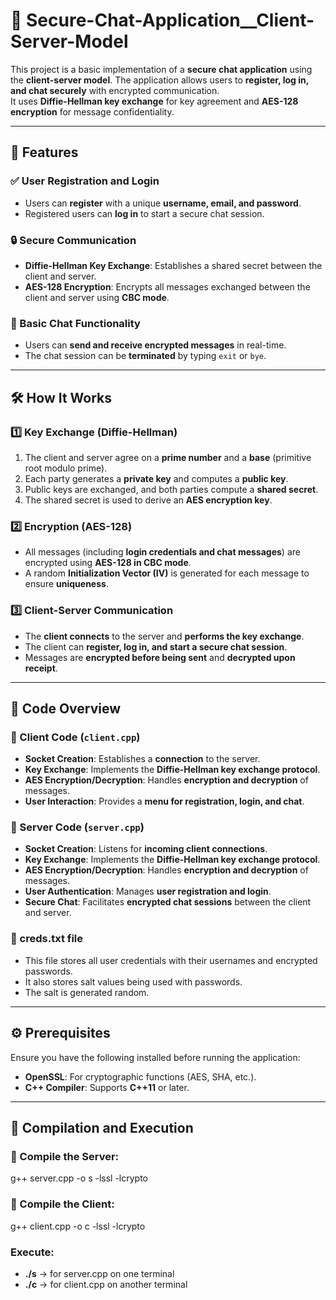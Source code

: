 # 🔐 Secure-Chat-Application__Client-Server-Model

This project is a basic implementation of a **secure chat application** using the **client-server model**. The application allows users to **register, log in, and chat securely** with encrypted communication.  
It uses **Diffie-Hellman key exchange** for key agreement and **AES-128 encryption** for message confidentiality.

---

## 🚀 Features

### ✅ User Registration and Login
- Users can **register** with a unique **username, email, and password**.
- Registered users can **log in** to start a secure chat session.

### 🔒 Secure Communication
- **Diffie-Hellman Key Exchange**: Establishes a shared secret between the client and server.
- **AES-128 Encryption**: Encrypts all messages exchanged between the client and server using **CBC mode**.

### 💬 Basic Chat Functionality
- Users can **send and receive encrypted messages** in real-time.
- The chat session can be **terminated** by typing `exit` or `bye`.

---

## 🛠️ How It Works

### 1️⃣ Key Exchange (Diffie-Hellman)
1. The client and server agree on a **prime number** and a **base** (primitive root modulo prime).
2. Each party generates a **private key** and computes a **public key**.
3. Public keys are exchanged, and both parties compute a **shared secret**.
4. The shared secret is used to derive an **AES encryption key**.

### 2️⃣ Encryption (AES-128)
- All messages (including **login credentials and chat messages**) are encrypted using **AES-128 in CBC mode**.
- A random **Initialization Vector (IV)** is generated for each message to ensure **uniqueness**.

### 3️⃣ Client-Server Communication
- The **client connects** to the server and **performs the key exchange**.
- The client can **register, log in, and start a secure chat session**.
- Messages are **encrypted before being sent** and **decrypted upon receipt**.

---

## 📜 Code Overview

### **📌 Client Code (`client.cpp`)**
- **Socket Creation**: Establishes a **connection** to the server.
- **Key Exchange**: Implements the **Diffie-Hellman key exchange protocol**.
- **AES Encryption/Decryption**: Handles **encryption and decryption** of messages.
- **User Interaction**: Provides a **menu for registration, login, and chat**.

### **📌 Server Code (`server.cpp`)**
- **Socket Creation**: Listens for **incoming client connections**.
- **Key Exchange**: Implements the **Diffie-Hellman key exchange protocol**.
- **AES Encryption/Decryption**: Handles **encryption and decryption** of messages.
- **User Authentication**: Manages **user registration and login**.
- **Secure Chat**: Facilitates **encrypted chat sessions** between the client and server.

### **📌 creds.txt file**
- This file stores all user credentials with their usernames and encrypted passwords.
- It also stores salt values being used with passwords.
- The salt is generated random.
  
---

## ⚙️ Prerequisites

Ensure you have the following installed before running the application:
- **OpenSSL**: For cryptographic functions (AES, SHA, etc.).
- **C++ Compiler**: Supports **C++11** or later.

---

## 🔧 Compilation and Execution

### **🔹 Compile the Server:**
g++ server.cpp -o s -lssl -lcrypto
### **🔹 Compile the Client:**
g++ client.cpp -o c -lssl -lcrypto

### **Execute:**
- **./s** -> for server.cpp on one terminal
- **./c** -> for client.cpp on another terminal
